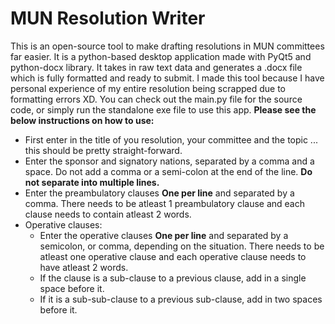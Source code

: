 # MUN Resolution Writer
This is an open-source tool to make drafting resolutions in MUN committees far easier. It is a python-based desktop application made with PyQt5 and python-docx library. It takes in raw text data and generates a .docx file which is fully formatted and ready to submit. I made this tool because I have personal experience of my entire resolution being scrapped due to formatting errors XD. You can check out the main.py file for the source code, or simply run the standalone exe file to use this app. __Please see the below instructions on how to use:__

* First enter in the title of you resolution, your committee and the topic ... this should be pretty straight-forward.
* Enter the sponsor and signatory nations, separated by a comma and a space. Do not add a comma or a semi-colon at the end of the line. __Do not separate into multiple lines.__
* Enter the preambulatory clauses __One per line__ and separated by a comma. There needs to be atleast 1 preambulatory clause and each clause needs to contain atleast 2 words.
* Operative clauses:
  * Enter the operative clauses __One per line__ and separated by a semicolon, or comma, depending on the situation. There needs to be atleast one operative clause and each operative clause needs to have atleast 2 words. 
  * If the clause is a sub-clause to a previous clause, add in a single space before it.
  * If it is a sub-sub-clause to a previous sub-clause, add in two spaces before it.
